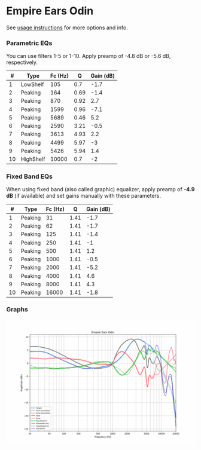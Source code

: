 # Empire Ears Odin
See [usage instructions](https://github.com/jaakkopasanen/AutoEq#usage) for more options and info.

### Parametric EQs
You can use filters 1-5 or 1-10. Apply preamp of -4.8 dB or -5.6 dB, respectively.

|   # | Type      |   Fc (Hz) |    Q |   Gain (dB) |
|-----|-----------|-----------|------|-------------|
|   1 | LowShelf  |       105 | 0.7  |        -1.7 |
|   2 | Peaking   |       164 | 0.69 |        -1.4 |
|   3 | Peaking   |       870 | 0.92 |         2.7 |
|   4 | Peaking   |      1599 | 0.96 |        -7.1 |
|   5 | Peaking   |      5689 | 0.46 |         5.2 |
|   6 | Peaking   |      2590 | 3.21 |        -0.5 |
|   7 | Peaking   |      3613 | 4.93 |         2.2 |
|   8 | Peaking   |      4499 | 5.97 |        -3   |
|   9 | Peaking   |      5426 | 5.94 |         1.4 |
|  10 | HighShelf |     10000 | 0.7  |        -2   |

### Fixed Band EQs
When using fixed band (also called graphic) equalizer, apply preamp of **-4.9 dB** (if available) and set gains manually with these parameters.

|   # | Type    |   Fc (Hz) |    Q |   Gain (dB) |
|-----|---------|-----------|------|-------------|
|   1 | Peaking |        31 | 1.41 |        -1.7 |
|   2 | Peaking |        62 | 1.41 |        -1.7 |
|   3 | Peaking |       125 | 1.41 |        -1.4 |
|   4 | Peaking |       250 | 1.41 |        -1   |
|   5 | Peaking |       500 | 1.41 |         1.2 |
|   6 | Peaking |      1000 | 1.41 |        -0.5 |
|   7 | Peaking |      2000 | 1.41 |        -5.2 |
|   8 | Peaking |      4000 | 1.41 |         4.6 |
|   9 | Peaking |      8000 | 1.41 |         4.3 |
|  10 | Peaking |     16000 | 1.41 |        -1.8 |

### Graphs
![](./Empire%20Ears%20Odin.png)
